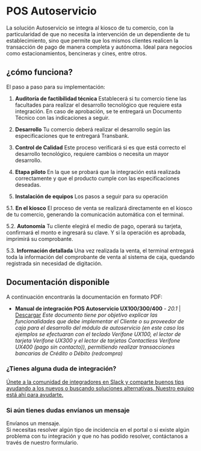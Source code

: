 # POS Autoservicio
La solución Autoservicio se integra al kiosco de tu comercio, con la particularidad de que no necesita la intervención 
de un dependiente de tu establecimiento, sino que permite que los mismos clientes realicen la transacción de pago de 
manera completa y autónoma. Ideal para negocios como estacionamientos, bencineras y cines, entre otros.


## ¿cómo funciona?
El paso a paso para su implementación:
1. **Auditoría de factibilidad técnica**
Establecerá si tu comercio tiene las facultades para realizar el desarrollo tecnológico que requiere esta 
integración. En caso de aprobación, se te entregará un Documento Técnico con las indicaciones a seguir.

2. **Desarrollo**
Tu comercio deberá realizar el desarrollo según las especificaciones que te entregará Transbank.


3. **Control de Calidad**
Este proceso verificará si es que está correcto el desarrollo tecnológico, 
requiere cambios o necesita un mayor desarrollo.


4. **Etapa piloto**
En la que se probará que la integración está realizada correctamente y que el producto cumple con las 
especificaciones deseadas.


5. **Instalación de equipos**
Los pasos a seguir para su operación

5.1. **En el kiosco**
El proceso de venta se realizará directamente en el kiosco de tu comercio, generando la comunicación automática 
con el terminal.


5.2. **Autonomía**
Tu cliente elegirá el medio de pago, operará su tarjeta, confirmará el monto e ingresará su clave. 
Y si la operación es aprobada, imprimirá su comprobante.


5.3. **Información detallada**
Una vez realizada la venta, el terminal entregará toda la información del comprobante de venta al sistema de caja, 
quedando registrada sin necesidad de digitación.

## Documentación disponible
A continuación encontrarás la documentación en formato PDF: 

- **Manual de integración POS Autoservicio UX100/300/400** - _20.1_ | [Descargar](/files/manual-integracion-pos-autoservicio-20-1.pdf)
_Este documento tiene por objetivo explicar las funcionalidades que debe implementar el
Cliente o su proveedor de caja para el desarrollo del módulo de autoservicio (en este caso los
ejemplos se efectuaran con el teclado Verifone UX100, el lector de tarjeta Verifone UX300 y el
lector de tarjetas Contactless Verifone UX400 (pago sin contacto)), permitiendo realizar
transacciones bancarias de Crédito o Débito (redcompra)_




<div class="container slate">
  <div class='slate-after-footer'>
    <div class='row d-flex align-items-stretch'>
      <div class='col-12 col-lg-6'>
        <h3 class='toc-ignore fo-size-22 text-center'>¿Tienes alguna duda de integración?</h3>
        <a href='https://join-transbankdevelopers-slack.herokuapp.com/' target='_blank'>
          <div class='td_block_gray'>
            <img src="https://p9.zdassets.com/hc/theme_assets/138842/200037786/logo.png" alt="" >
            <div class='td_pa-txt'>
              Únete a la comunidad de integradores en Slack y comparte buenos tips ayudando a los nuevos o buscando soluciones alternativas. Nuestro equipo está ahí para ayudarte.
            </div>
          </div>
        </a>
      </div>
      <div class='mt-3 mt-lg-0 col-12 col-lg-6'>
        <h3 class='toc-ignore fo-size-22 text-center'>Si aún tienes dudas envíanos un mensaje</h3>
        <a class="pointer magenta" data-toggle='modal' data-target='#modalContactForm'>
          <div class='td_block_gray'>
            <div class="fo-size-20 text-center sub-title_bloq"><i class="fas fa-envelope"></i> Envíanos un mensaje.</div>
            <div class='td_pa-txt'>
              Si necesitas resolver algún tipo de incidencia en el portal o si existe algún problema con tu integración y  que no has podido resolver, contáctanos a través de nuestro formulario.
            </div>
          </div>
        </a>
      </div>
    </div>
  </div>
</div>
